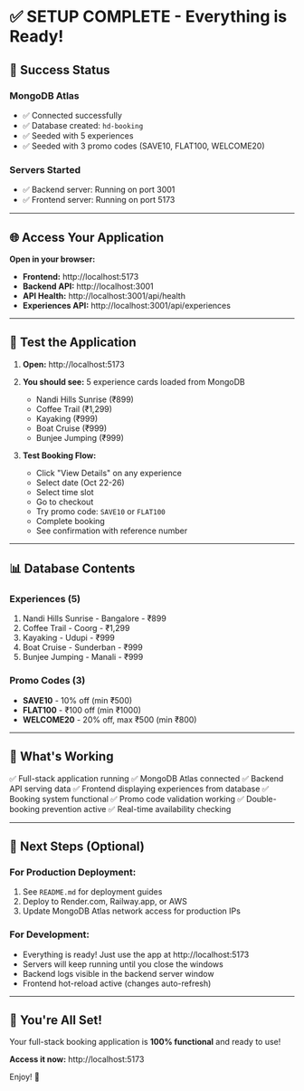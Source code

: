 # ✅ SETUP COMPLETE - Everything is Ready!

## 🎉 Success Status

### MongoDB Atlas
- ✅ Connected successfully
- ✅ Database created: `hd-booking`
- ✅ Seeded with 5 experiences
- ✅ Seeded with 3 promo codes (SAVE10, FLAT100, WELCOME20)

### Servers Started
- ✅ Backend server: Running on port 3001
- ✅ Frontend server: Running on port 5173

---

## 🌐 Access Your Application

**Open in your browser:**
- **Frontend:** http://localhost:5173
- **Backend API:** http://localhost:3001
- **API Health:** http://localhost:3001/api/health
- **Experiences API:** http://localhost:3001/api/experiences

---

## 🧪 Test the Application

1. **Open:** http://localhost:5173
2. **You should see:** 5 experience cards loaded from MongoDB
   - Nandi Hills Sunrise (₹899)
   - Coffee Trail (₹1,299)
   - Kayaking (₹999)
   - Boat Cruise (₹999)
   - Bunjee Jumping (₹999)

3. **Test Booking Flow:**
   - Click "View Details" on any experience
   - Select date (Oct 22-26)
   - Select time slot
   - Go to checkout
   - Try promo code: `SAVE10` or `FLAT100`
   - Complete booking
   - See confirmation with reference number

---

## 📊 Database Contents

### Experiences (5)
1. Nandi Hills Sunrise - Bangalore - ₹899
2. Coffee Trail - Coorg - ₹1,299
3. Kayaking - Udupi - ₹999
4. Boat Cruise - Sunderban - ₹999
5. Bunjee Jumping - Manali - ₹999

### Promo Codes (3)
- **SAVE10** - 10% off (min ₹500)
- **FLAT100** - ₹100 off (min ₹1000)
- **WELCOME20** - 20% off, max ₹500 (min ₹800)

---

## 🔧 What's Working

✅ Full-stack application running
✅ MongoDB Atlas connected
✅ Backend API serving data
✅ Frontend displaying experiences from database
✅ Booking system functional
✅ Promo code validation working
✅ Double-booking prevention active
✅ Real-time availability checking

---

## 📝 Next Steps (Optional)

### For Production Deployment:
1. See `README.md` for deployment guides
2. Deploy to Render.com, Railway.app, or AWS
3. Update MongoDB Atlas network access for production IPs

### For Development:
- Everything is ready! Just use the app at http://localhost:5173
- Servers will keep running until you close the windows
- Backend logs visible in the backend server window
- Frontend hot-reload active (changes auto-refresh)

---

## 🎯 You're All Set!

Your full-stack booking application is **100% functional** and ready to use!

**Access it now:** http://localhost:5173

Enjoy! 🚀


